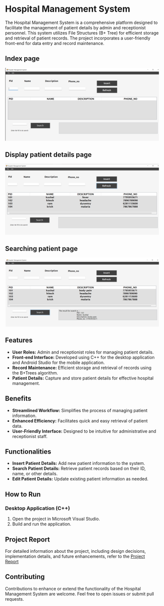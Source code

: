 # Hospital Management System

The Hospital Management System is a comprehensive platform designed to facilitate the management of patient details by admin and receptionist personnel. This system utilizes File Structures (B+ Tree) for efficient storage and retrieval of patient records. The project incorporates a user-friendly front-end for data entry and record maintenance.

## Index page
![Main Page](https://github.com/kushalac/Hospital-management-system/blob/main/images/main-page.png?raw=true)

## Display patient details page
![Display Page](https://github.com/kushalac/Hospital-management-system/blob/main/images/display-page.png?raw=true)

## Searching patient page
![Search Page](https://github.com/kushalac/Hospital-management-system/blob/main/images/search-page.png?raw=true)



## Features

- **User Roles:** Admin and receptionist roles for managing patient details.
- **Front-end Interface:** Developed using C++ for the desktop application and Android Studio for the mobile application.
- **Record Maintenance:** Efficient storage and retrieval of records using the B+Trees algorithm.
- **Patient Details:** Capture and store patient details for effective hospital management.

## Benefits
- **Streamlined Workflow:** Simplifies the process of managing patient information.
- **Enhanced Efficiency:** Facilitates quick and easy retrieval of patient data.
- **User-Friendly Interface:** Designed to be intuitive for administrative and receptionist staff.

## Functionalities
- **Insert Patient Details:** Add new patient information to the system.
- **Search Patient Details:** Retrieve patient records based on their ID, name, or other details.
- **Edit Patient Details:** Update existing patient information as needed.

## How to Run

### Desktop Application (C++)

1. Open the project in Microsoft Visual Studio.
2. Build and run the application.

## Project Report
For detailed information about the project, including design decisions, implementation details, and future enhancements, refer to the [Project Report](https://github.com/kushalac/Hospital-management-system/blob/6fdcda50cd5ac7440752593e69d745ef81c58fed/File_Structure_report.pdf)

## Contributing

Contributions to enhance or extend the functionality of the Hospital Management System are welcome. Feel free to open issues or submit pull requests.


